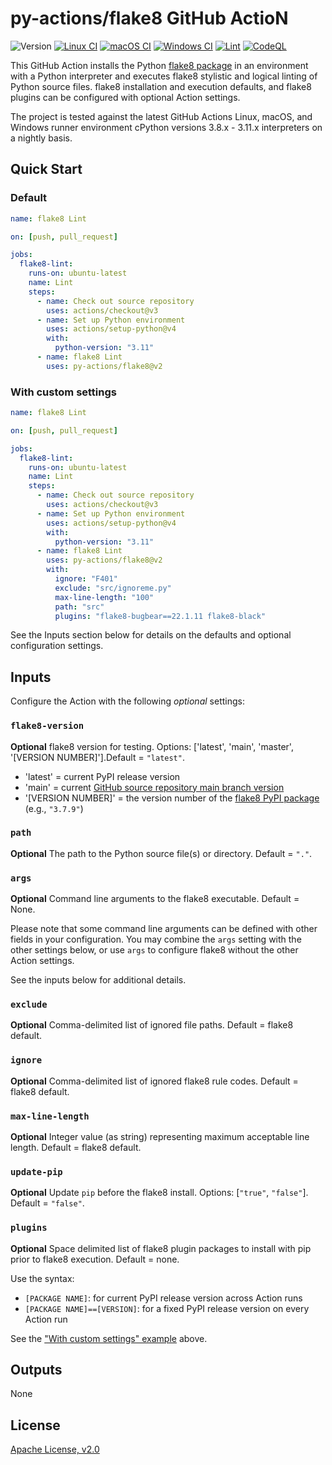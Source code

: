 # py-actions/flake8 GitHub ActioN

![Version](https://img.shields.io/github/v/release/py-actions/flake8?sort=semver)
[![Linux CI](https://github.com/py-actions/flake8/workflows/Linux%20CI/badge.svg)](https://github.com/py-actions/flake8/actions?query=workflow%3A%22Linux+CI%22)
[![macOS CI](https://github.com/py-actions/flake8/workflows/macOS%20CI/badge.svg)](https://github.com/py-actions/flake8/actions?query=workflow%3A%22macOS+CI%22)
[![Windows CI](https://github.com/py-actions/flake8/workflows/Windows%20CI/badge.svg)](https://github.com/py-actions/flake8/actions?query=workflow%3A%22Windows+CI%22)
[![Lint](https://github.com/py-actions/flake8/workflows/Lint/badge.svg)](https://github.com/py-actions/flake8/actions?query=workflow%3ALint)
[![CodeQL](https://github.com/py-actions/flake8/actions/workflows/codeql.yml/badge.svg)](https://github.com/py-actions/flake8/actions/workflows/codeql.yml)

This GitHub Action installs the Python [flake8 package](https://pypi.org/project/flake8/) in an environment with a Python interpreter and executes flake8 stylistic and logical linting of Python source files.  flake8 installation and execution defaults, and flake8 plugins can be configured with optional Action settings.

The project is tested against the latest GitHub Actions Linux, macOS, and Windows runner environment cPython versions 3.8.x - 3.11.x interpreters on a nightly basis.

## Quick Start

### Default

```yaml
name: flake8 Lint

on: [push, pull_request]

jobs:
  flake8-lint:
    runs-on: ubuntu-latest
    name: Lint
    steps:
      - name: Check out source repository
        uses: actions/checkout@v3
      - name: Set up Python environment
        uses: actions/setup-python@v4
        with:
          python-version: "3.11"
      - name: flake8 Lint
        uses: py-actions/flake8@v2
```

### With custom settings

```yaml
name: flake8 Lint

on: [push, pull_request]

jobs:
  flake8-lint:
    runs-on: ubuntu-latest
    name: Lint
    steps:
      - name: Check out source repository
        uses: actions/checkout@v3
      - name: Set up Python environment
        uses: actions/setup-python@v4
        with:
          python-version: "3.11"
      - name: flake8 Lint
        uses: py-actions/flake8@v2
        with:
          ignore: "F401"
          exclude: "src/ignoreme.py"
          max-line-length: "100"
          path: "src"
          plugins: "flake8-bugbear==22.1.11 flake8-black"
```

See the Inputs section below for details on the defaults and optional configuration settings.

## Inputs

Configure the Action with the following *optional* settings:

### `flake8-version`

**Optional** flake8 version for testing. Options: ['latest', 'main', 'master', '[VERSION NUMBER]'].Default = `"latest"`.

- 'latest' = current PyPI release version
- 'main' = current [GitHub source repository main branch version](https://github.com/PyCQA/flake8)
- '[VERSION NUMBER]' = the version number of the [flake8 PyPI package](https://pypi.org/project/flake8/) (e.g., `"3.7.9"`)

### `path`

**Optional** The path to the Python source file(s) or directory. Default = `"."`.

### `args`

**Optional** Command line arguments to the flake8 executable. Default = None.

Please note that some command line arguments can be defined with other fields in your configuration.  You may combine the `args` setting with the other settings below, or use `args` to configure flake8 without the other Action settings.

See the inputs below for additional details.

### `exclude`

**Optional** Comma-delimited list of ignored file paths. Default = flake8 default.

### `ignore`

**Optional** Comma-delimited list of ignored flake8 rule codes. Default = flake8 default.

### `max-line-length`

**Optional** Integer value (as string) representing maximum acceptable line length. Default = flake8 default.

### `update-pip`

**Optional** Update `pip` before the flake8 install. Options: [`"true"`, `"false"`]. Default = `"false"`.

### `plugins`

**Optional** Space delimited list of flake8 plugin packages to install with pip prior to flake8 execution.  Default = none.

Use the syntax:

- `[PACKAGE NAME]`: for current PyPI release version across Action runs
- `[PACKAGE NAME]==[VERSION]`: for a fixed PyPI release version on every Action run

See the ["With custom settings" example](#with-custom-settings) above.

## Outputs

None

## License

[Apache License, v2.0](LICENSE)
